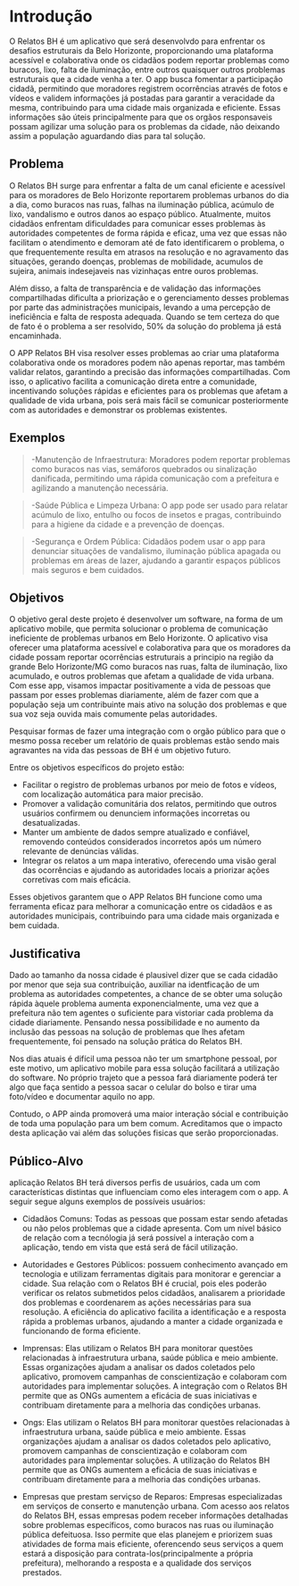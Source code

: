 # Introdução

O Relatos BH é um aplicativo que será desenvolvdo para enfrentar os desafios estruturais da Belo Horizonte, proporcionando uma plataforma acessível e colaborativa onde os cidadãos podem reportar problemas como buracos, lixo, falta de iluminação, entre outros quaisquer outros problemas estruturais que a cidade venha a ter. O app busca fomentar a participação cidadã, permitindo que moradores registrem ocorrências através de fotos e vídeos e validem informações já postadas para garantir a veracidade da mesma, contribuindo para uma cidade mais organizada e eficiente. Essas informações são úteis principalmente para que os orgãos responsaveis possam agilizar uma solução para os problemas da cidade, não deixando assim a população aguardando dias para tal solução.

## Problema
O Relatos BH surge para enfrentar a falta de um canal eficiente e acessível para os moradores de Belo Horizonte reportarem problemas urbanos do dia a dia, como buracos nas ruas, falhas na iluminação pública, acúmulo de lixo, vandalismo e outros danos ao espaço público. Atualmente, muitos cidadãos enfrentam dificuldades para comunicar esses problemas às autoridades competentes de forma rápida e eficaz, uma vez que essas não facilitam o atendimento e demoram até de fato identificarem o problema, o que frequentemente resulta em atrasos na resolução e no agravamento das situações, gerando doenças, problemas de mobilidade, acumulos de sujeira, animais indesejaveis nas vizinhaças entre ouros problemas.

Além disso, a falta de transparência e de validação das informações compartilhadas dificulta a priorização e o gerenciamento desses problemas por parte das administrações municipais, levando a uma percepção de ineficiência e falta de resposta adequada. Quando se tem certeza do que de fato é o problema a ser resolvido, 50% da solução do problema já está encaminhada.  

O APP Relatos BH visa resolver esses problemas ao criar uma plataforma colaborativa onde os moradores podem não apenas reportar, mas também validar relatos, garantindo a precisão das informações compartilhadas. Com isso, o aplicativo facilita a comunicação direta entre a comunidade, incentivando soluções rápidas e eficientes para os problemas que afetam a qualidade de vida urbana, pois será mais fácil se comunicar posteriormente com as autoridades e demonstrar os problemas existentes. 

## Exemplos

> -Manutenção de Infraestrutura: Moradores podem reportar problemas como buracos nas vias, semáforos quebrados ou sinalização danificada, permitindo uma rápida comunicação com a prefeitura e agilizando a manutenção necessária.

> -Saúde Pública e Limpeza Urbana: O app pode ser usado para relatar acúmulo de lixo, entulho ou focos de insetos e pragas, contribuindo para a higiene da cidade e a prevenção de doenças.

> -Segurança e Ordem Pública: Cidadãos podem usar o app para denunciar situações de vandalismo, iluminação pública apagada ou problemas em áreas de lazer, ajudando a garantir espaços públicos mais seguros e bem cuidados.


## Objetivos

O objetivo geral deste projeto é desenvolver um software, na forma de um aplicativo mobile, que permita solucionar o problema de comunicação ineficiente de problemas urbanos em Belo Horizonte. O aplicativo visa oferecer uma plataforma acessível e colaborativa para que os moradores da cidade possam reportar ocorrências estruturais a principio na região da grande Belo Horizonte/MG como buracos nas ruas, falta de iluminação, lixo acumulado, e outros problemas que afetam a qualidade de vida urbana. Com esse app, visamos impactar positivamente a vida de pessoas que passam por esses problemas diariamente, além de fazer com que a população seja um contribuinte mais ativo na solução dos problemas e que sua voz seja ouvida mais comumente pelas autoridades.

Pesquisar formas de fazer uma integração com o orgão público para que o mesmo possa receber um relatório de quais problemas estão sendo mais agravantes na vida das pessoas de BH é um objetivo futuro.

Entre os objetivos específicos do projeto estão:

* Facilitar o registro de problemas urbanos por meio de fotos e vídeos, com localização automática para maior precisão.
* Promover a validação comunitária dos relatos, permitindo que outros usuários confirmem ou denunciem informações incorretas ou desatualizadas.
* Manter um ambiente de dados sempre atualizado e confiável, removendo conteúdos considerados incorretos após um número relevante de denúncias válidas.
* Integrar os relatos a um mapa interativo, oferecendo uma visão geral das ocorrências e ajudando as autoridades locais a priorizar ações corretivas com mais eficácia.

Esses objetivos garantem que o APP Relatos BH funcione como uma ferramenta eficaz para melhorar a comunicação entre os cidadãos e as autoridades municipais, contribuindo para uma cidade mais organizada e bem cuidada. 

## Justificativa

Dado ao tamanho da nossa cidade é plausivel dizer que se cada cidadão por menor que seja sua contribuição, auxiliar na identficação de um problema as autoridades competentes, a chance de se obter uma solução rápida àquele problema aumenta exponencialmente, uma vez que a prefeitura não tem agentes o suficiente para vistoriar cada problema da cidade diariamente. Pensando nessa possibilidade e no aumento da inclusão das pessoas na solução de problemas que lhes afetam frequentemente, foi pensado na solução prática do Relatos BH.

Nos dias atuais é difícil uma pessoa não ter um smartphone pessoal, por este motivo, um aplicativo mobile para essa solução facilitará a utilização do software. No próprio trajeto que a pessoa fará diariamente poderá ter algo que faça sentido a pessoa sacar o celular do bolso e tirar uma foto/vídeo e documentar aquilo no app.

Contudo, o APP ainda promoverá uma maior interação sócial e contribuição de toda uma população para um bem comum. Acreditamos que o impacto desta aplicação vai além das soluções fisicas que serão proporcionadas. 

## Público-Alvo

aplicação Relatos BH terá diversos perfis de usuários, cada um com características distintas que influenciam como eles interagem com o app. A seguir segue alguns exemplos de possíveis usuários:

* Cidadãos Comuns: Todas as pessoas que possam estar sendo afetadas ou não pelos problemas que a cidade apresenta. Com um nível básico de relação com a tecnólogia já será possível a interação com a aplicação, tendo em vista que está será de fácil utilização.

* Autoridades e Gestores Públicos: possuem conhecimento avançado em tecnologia e utilizam ferramentas digitais para monitorar e gerenciar a cidade. Sua relação com o Relatos BH é crucial, pois eles poderão verificar os relatos submetidos pelos cidadãos, analisarem a prioridade dos problemas e coordenarem as ações necessárias para sua resolução. A eficiência do aplicativo facilita a identificação e a resposta rápida a problemas urbanos, ajudando a manter a cidade organizada e funcionando de forma eficiente.

* Imprensas: Elas utilizam o Relatos BH para monitorar questões relacionadas à infraestrutura urbana, saúde pública e meio ambiente. Essas organizações ajudam a analisar os dados coletados pelo aplicativo, promovem campanhas de conscientização e colaboram com autoridades para implementar soluções. A integração com o Relatos BH permite que as ONGs aumentem a eficácia de suas iniciativas e contribuam diretamente para a melhoria das condições urbanas.
  
* Ongs: Elas utilizam o Relatos BH para monitorar questões relacionadas à infraestrutura urbana, saúde pública e meio ambiente. Essas organizações ajudam a analisar os dados coletados pelo aplicativo, promovem campanhas de conscientização e colaboram com autoridades para implementar soluções. A utilização do Relatos BH permite que as ONGs aumentem a eficácia de suas iniciativas e contribuam diretamente para a melhoria das condições urbanas.

* Empresas que prestam serviçso de Reparos: Empresas especializadas em serviços de conserto e manutenção urbana. Com acesso aos relatos do Relatos BH, essas empresas podem receber informações detalhadas sobre problemas específicos, como buracos nas ruas ou iluminação pública defeituosa. Isso permite que elas planejem e priorizem suas atividades de forma mais eficiente, oferencendo seus serviços a quem estará a disposição para contrata-los(principalmente a própria prefeitura), melhorando a resposta e a qualidade dos serviços prestados. 

